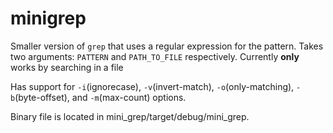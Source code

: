 # minigrep

Smaller version of `grep` that uses a regular expression for the pattern. Takes two arguments: `PATTERN` and `PATH_TO_FILE` respectively. Currently **only** works by searching in a file

Has support for `-i`(ignorecase), `-v`(invert-match), `-o`(only-matching), `-b`(byte-offset), and `-m`(max-count) options.

Binary file is located in mini_grep/target/debug/mini_grep. 